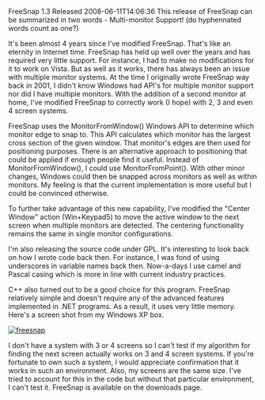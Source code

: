 FreeSnap 1.3 Released
2008-06-11T14:06:36
This release of FreeSnap can be summarized in two words - Multi-monitor Support! (do hyphennated words count as one?)

It's been almost 4 years since I've modified FreeSnap. That's like an eternity in Internet time. FreeSnap has held up well over the years and has required very little support. For instance, I had to make no modifications for it to work on Vista. But as well as it works, there has always been an issue with multiple monitor systems. At the time I originally wrote FreeSnap way back in 2001, I didn't know Windows had API's for multiple monitor support nor did I have multiple monitors. With the addition of a second monitor at home, I've modified FreeSnap to correctly work (I hope) with 2, 3 and even 4 screen systems.

FreeSnap uses the MonitorFromWindow() Windows API to determine which monitor edge to snap to. This API calculates which monitor has the largest cross section of the given window. That monitor's edges are then used for positioning purposes. There is an alternative approach to positioning that could be applied if enough people find it useful. Instead of MonitorFromWindow(), I could use MonitorFromPoint(). With other minor changes, Windows could then be snapped across monitors as well as within monitors. My feeling is that the current implementation is more useful but I could be convinced otherwise.

To further take advantage of this new capability, I've modified the "Center Window" action (Win+Keypad5) to move the active window to the next screen when multiple monitors are detected. The centering functionality remains the same in single monitor configurations.

I'm also releasing the source code under GPL. It's interesting to look back on how I wrote code back then. For instance, I was fond of using underscores in variable names back then. Now-a-days I use camel and Pascal casing which is more in line with current industry practices.

C++ also turned out to be a good choice for this program. FreeSnap relatively simple and doesn't require any of the advanced features implemented in .NET programs. As a result, it uses very little memory. Here's a screen shot from my Windows XP box.

[![freesnap](http://az667460.vo.msecnd.net/cdn/images/blog/FreeSnap1.3Released_995D/freesnap_thumb.png)](http://az667460.vo.msecnd.net/cdn/images/blog/FreeSnap1.3Released_995D/freesnap.png)

I don't have a system with 3 or 4 screens so I can't test if my algorithm for finding the next screen actually works on 3 and 4 screen systems. If you're fortunate to own such a system, I would appreciate confirmation that it works in such an environment. Also, my screens are the same size. I've tried to account for this in the code but without that particular environment, I can't test it. FreeSnap is available on the downloads page.
